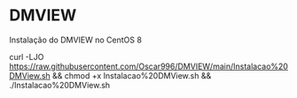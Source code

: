 # DMVIEW
Instalação do DMVIEW no CentOS 8


curl -LJO https://raw.githubusercontent.com/Oscar996/DMVIEW/main/Instalacao%20DMView.sh && chmod +x Instalacao%20DMView.sh && ./Instalacao%20DMView.sh
